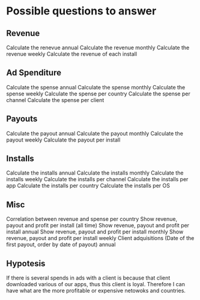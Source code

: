 # Possible questions to answer

## Revenue
Calculate the renevue annual
Calculate the revenue monthly
Calculate the revenue weekly
Calculate the revenue of each install


## Ad Spenditure
Calculate the spense annual
Calculate the spense monthly
Calculate the spense weekly
Calculate the spense per country
Calculate the spense per channel
Calculate the spense per client


## Payouts
Calculate the payout annual
Calculate the payout monthly
Calculate the payout weekly
Calculate the payout per install


## Installs
Calculate the installs annual
Calculate the installs monthly
Calculate the installs weekly
Calculate the installs per channel
Calculate the installs per app
Calculate the installs per country
Calculate the installs per OS


## Misc
Correlation between revenue and spense per country
Show revenue, payout and profit per install (all time)
Show revenue, payout and profit per install annual
Show revenue, payout and profit per install monthly
Show revenue, payout and profit per install weekly
Client adquisitions (Date of the first payout, order by date of payout) annual

## Hypotesis


If there is several spends in ads with a client is because that client downloaded various of our apps, thus this client is loyal. Therefore I can have what are the more profitable or expensive netowoks and countries.